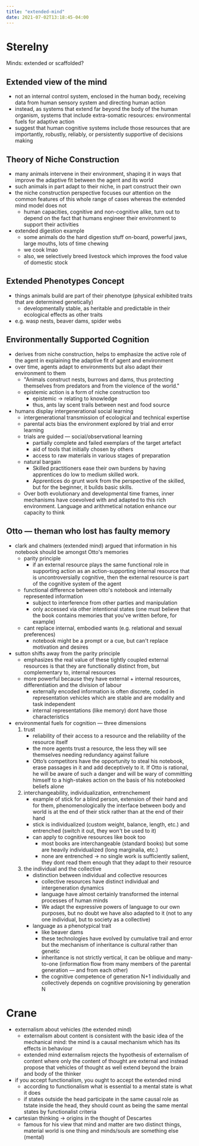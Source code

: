 ```yaml
---
title: "extended-mind"
date: 2021-07-02T13:18:45-04:00
---
```


# Sterelny
Minds: extended or scaffolded?

## Extended view of the mind
-   not an internal control system, enclosed in the human body, receiving data from human sensory system and directing human action
-   instead, as systems that extend far beyond the body of the human organism, systems that include extra-somatic resources: environmental fuels for adaptive action
-   suggest that human cognitive systems include those resources that are importantly, robustly, reliably, or persistently supportive of decisions making
## Theory of Niche Construction
-   many animals intervene in their environment, shaping it in ways that improve the adaptive fit between the agent and its world
-   such animals in part adapt to their niche, in part construct their own
-   the niche construction perspective focuses our attention on the common features of this whole range of cases whereas the extended mind model does not
    -   human capacities, cognitive and non-cognitive alike, turn out to depend on the fact that humans engineer their environment to support their activities
-   extended digestion example
    -   some animals do the hard digestion stuff on-board, powerful jaws, large mouths, lots of time chewing
    -   we cook lmao
    -   also, we selectively breed livestock which improves the food value of domestic stock
## Extended Phenotypes Concept
-   things animals build are part of their phenotype (physical exhibited traits that are determined genetically)
	-   developmentally stable, as heritable and predictable in their ecological effects as other traits
-   e.g. wasp nests, beaver dams, spider webs
## Environmentally Supported Cognition
-   derives from niche construction, helps to emphasize the active role of the agent in explaining the adaptive fit of agent and environment
-   over time, agents adapt to environments but also adapt their environment to them
	-   "Animals construct nests, burrows and dams, thus protecting themselves from predators and from the violence of the world."
	-   epistemic action is a form of niche construction too
		-   epistemic → relating to knowledge
		-   thus, ants lay scent trails between nest and food source
-   humans display intergenerational social learning
	-   intergenerational transmission of ecological and technical expertise
	-   parental acts bias the environment explored by trial and error learning
	-   trials are guided — social/observational learning
		-   partially complete and failed exemplars of the target artefact
		-   aid of tools that initially chosen by others
		-   access to raw materials in various stages of preparation
	-   natural bargain
		-   Skilled practitioners ease their own burdens by having apprentices do low to medium skilled work.
		-   Apprentices do grunt work from the perspective of the skilled, but for the beginner, it builds basic skills.
	-   Over both evolutionary and developmental time frames, inner mechanisms have coevolved with and adapted to this rich environment. Language and arithmetical notation enhance our capacity to think
##  Otto — theman who lost has faulty memory
-   clark and chalmers (extended mind) argued that information in his notebook should be amongst Otto's memories
	-   parity principle
		-   if an external resource plays the same functional role in supporting action as an action-supporting internal resource that is uncontroversially cognitive, then the external resource is part of the cognitive system of the agent
	-   functional difference between otto's notebook and internally represented information
		-   subject to interference from other parties and manipulation
		-   only accessed via other intentional states (one must believe that the book contains memories that you've written before, for example)
	-   cant replace internal, embodied wants (e.g. relational and sexual preferences)
		-   notebook might be a prompt or a cue, but can't replace motivation and desires
-   sutton shifts away from the parity principle
	-   emphasizes the real value of these tightly coupled external resources is that they are functionally distinct from, but complementary to, internal resources
	-   more powerful because they have external + internal resources, differentiation and the division of labour
		-   externally encoded information is often discrete, coded in representation vehicles which are stable and are modality and task independent
		-   internal representations (like memory) dont have those characteristics
-   environmental fuels for cognition — three dimensions
	1.  trust
		-   reliability of their access to a resource and the reliability of the resource itself
		-   the more agents trust a resource, the less they will see themselves needing redundancy against failure
		-   Otto’s competitors have the opportunity to steal his notebook, erase passages in it and add deceptively to it. If Otto is rational, he will be aware of such a danger and will be wary of committing himself to a high-stakes action on the basis of his notebooked beliefs alone
	2.  interchangeability, individualization, entrenchement
		-   example of stick for a blind person, extension of their hand and for them, phenomenologically the interface between body and world is at the end of their stick rather than at the end of their hand
		-   stick is individualized (custom weight, balance, length, etc.) and entrenched (switch it out, they won't be used to it)
		-   can apply to cognitive resources like book too
			-   most books are interchangeable (standard books) but some are heavily individualized (long marginalia, etc.)
			-   none are entrenched → no single work is sufficiently salient, they dont read them enough that they adapt to their resource
	3.  the individual and the collective
		-   distinction between individual and collective resources
			-   collective resources have distinct individual and intergeneration dynamics
			-   language have almost certainly transformed the internal processes of human minds
			-   We adapt the expressive powers of language to our own purposes, but no doubt we have also adapted to it (not to any one individual, but to society as a collective)
		-   language as a phenotypical trait
			-   like beaver dams
			-   these technologies have evolved by cumulative trail and error but the mechanism of inheritance is cultural rather than genetic
			-   inheritance is not strictly vertical, it can be oblique and many-to-one (information flow from many members of the parental generation — and from each other)
			-   the cognitive competence of generation N+1 individually and collectively depends on cognitive provisioning by generation N

# Crane
-   externalism about vehicles (the extended mind)
    -   externalism about content is consistent with the basic idea of the mechanical mind: the mind is a causal mechanism which has its effects in behaviour
    -   extended mind externalism rejects the hypothesis of externalism of content where only the content of thought are external and instead propose that vehicles of thought as well extend beyond the brain and body of the thinker
-   if you accept functionalism, you ought to accept the extended mind
    -   according to functionalism what is essential to a mental state is what it does
    -   if states outside the head participate in the same causal role as tstate inside the head, they should count as being the same mental states by functionalist criteria
-   cartesian thinking → origins in the thought of Descartes
    -   famous for his view that mind and matter are two distinct things, material world is one thing and minds/souls are something else (mental)